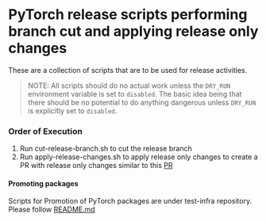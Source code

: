 # PyTorch release scripts performing branch cut and applying release only changes

These are a collection of scripts that are to be used for release activities.

> NOTE: All scripts should do no actual work unless the `DRY_RUN` environment variable is set
>       to `disabled`.
>       The basic idea being that there should be no potential to do anything dangerous unless
>       `DRY_RUN` is explicitly set to `disabled`.

### Order of Execution

1. Run cut-release-branch.sh to cut the release branch
2. Run apply-release-changes.sh to apply release only changes to create a PR with release only changes similar to this [PR](https://github.com/pytorch/pytorch/pull/149056)

#### Promoting packages

 Scripts for Promotion of PyTorch packages are under test-infra repository. Please follow [README.md](https://github.com/pytorch/test-infra/blob/main/release/README.md)
